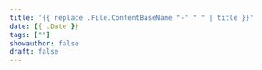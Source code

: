 ```yaml
---
title: '{{ replace .File.ContentBaseName "-" " " | title }}'
date: {{ .Date }}
tags: [""]
showauthor: false
draft: false
---
```

